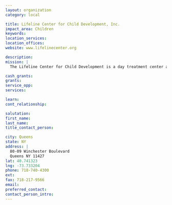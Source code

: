 ```yaml
---
layout: organization
category: local

title: Lifeline Center for Child Development, Inc.
impact_area: Children
keywords: 
location_services: 
location_offices: 
website: www.lifelinecenter.org

description: 
mission: |
  The Lifeline Center for Child Development is a day treatment center and special school serving seriously disturbed children and their families from the greater metropolitan area since 1959. 

cash_grants: 
grants: 
service_opp: 
services: 

learn: 
cont_relationship: 

salutation: 
first_name: 
last_name: 
title_contact_person: 

city: Queens
state: NY
address: |
  80-09 Winchester Boulevard    
  Queens NY 11427
lat: 40.741323
lng: -73.733204
phone: 718-740-4300
ext: 
fax: 718-217-9566
email: 
preferred_contact: 
contact_person_intro: 
---
```

